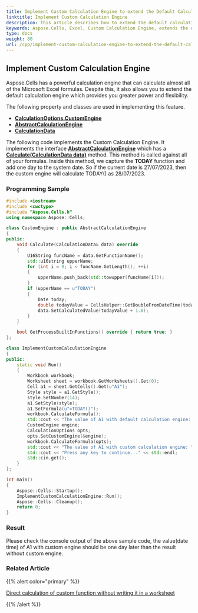 ```yaml
---
title: Implement Custom Calculation Engine to extend the Default Calculation Engine of Aspose.Cells with C++
linktitle: Implement Custom Calculation Engine
description: This article describes how to extend the default calculation engine by implementing a custom calculation engine using the Aspose.Cells library with C++. By loading an existing Excel file or creating a new one, we can use the methods provided by Aspose.Cells to implement a custom calculation engine and get the results. Finally, we save the modified Excel file to disk.
keywords: Aspose.Cells, Excel, Custom Calculation Engine, extends the default calculation engine, C++
type: docs
weight: 80
url: /cpp/implement-custom-calculation-engine-to-extend-the-default-calculation-engine-of-aspose-cells/
---
```


## **Implement Custom Calculation Engine**

Aspose.Cells has a powerful calculation engine that can calculate almost all of the Microsoft Excel formulas. Despite this, it also allows you to extend the default calculation engine which provides you greater power and flexibility.

The following property and classes are used in implementing this feature.

- [**CalculationOptions.CustomEngine**](https://reference.aspose.com/cells/cpp/aspose.cells/calculationoptions/customengine/)
- [**AbstractCalculationEngine**](https://reference.aspose.com/cells/cpp/aspose.cells/abstractcalculationengine/)
- [**CalculationData**](https://reference.aspose.com/cells/cpp/aspose.cells/calculationdata/)

The following code implements the Custom Calculation Engine. It implements the interface [**AbstractCalculationEngine**](https://reference.aspose.com/cells/cpp/aspose.cells/abstractcalculationengine/) which has a [**Calculate(CalculationData data)**](https://reference.aspose.com/cells/cpp/aspose.cells/abstractcalculationengine/calculate/) method. This method is called against all of your formulas. Inside this method, we capture the **TODAY** function and add one day to the system date. So if the current date is 27/07/2023, then the custom engine will calculate TODAY() as 28/07/2023.

### **Programming Sample**

```c++
#include <iostream>
#include <cwctype>
#include "Aspose.Cells.h"
using namespace Aspose::Cells;

class CustomEngine : public AbstractCalculationEngine
{
public:
    void Calculate(CalculationData& data) override
    {
        U16String funcName = data.GetFunctionName();
        std::u16string upperName;
        for (int i = 0; i < funcName.GetLength(); ++i)
        {
            upperName.push_back(std::towupper(funcName[i]));
        }
        if (upperName == u"TODAY")
        {
            Date today;
            double todayValue = CellsHelper::GetDoubleFromDateTime(today, false);
            data.SetCalculatedValue(todayValue + 1.0);
        }
    }

    bool GetProcessBuiltInFunctions() override { return true; }
};

class ImplementCustomCalculationEngine
{
public:
    static void Run()
    {
        Workbook workbook;
        Worksheet sheet = workbook.GetWorksheets().Get(0);
        Cell a1 = sheet.GetCells().Get(u"A1");
        Style style = a1.GetStyle();
        style.SetNumber(14);
        a1.SetStyle(style);
        a1.SetFormula(u"=TODAY()");
        workbook.CalculateFormula();
        std::cout << "The value of A1 with default calculation engine: " << a1.GetStringValue().ToUtf8() << std::endl;
        CustomEngine engine;
        CalculationOptions opts;
        opts.SetCustomEngine(&engine);
        workbook.CalculateFormula(opts);
        std::cout << "The value of A1 with custom calculation engine: " << a1.GetStringValue().ToUtf8() << std::endl;
        std::cout << "Press any key to continue..." << std::endl;
        std::cin.get();
    }
};

int main()
{
    Aspose::Cells::Startup();
    ImplementCustomCalculationEngine::Run();
    Aspose::Cells::Cleanup();
    return 0;
}
```

### **Result**

Please check the console output of the above sample code, the value(date time) of A1 with custom engine should be one day later than the result without custom engine.

### **Related Article**

{{% alert color="primary" %}}

[Direct calculation of custom function without writing it in a worksheet](/cells/cpp/direct-calculation-of-custom-function-without-writing-it-in-a-worksheet/)

{{% /alert %}}
